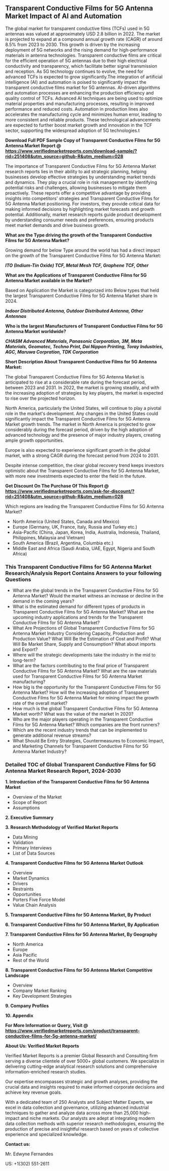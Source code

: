 <h2>Transparent Conductive Films for 5G Antenna Market Impact of AI and Automation</h2>The global market for transparent conductive films (TCFs) used in 5G antennas was valued at approximately USD 2.8 billion in 2022. The market is projected to expand at a compound annual growth rate (CAGR) of around 8.5% from 2023 to 2030. This growth is driven by the increasing deployment of 5G networks and the rising demand for high-performance materials in antenna technologies. Transparent conductive films are critical for the efficient operation of 5G antennas due to their high electrical conductivity and transparency, which facilitate better signal transmission and reception. As 5G technology continues to evolve, the need for advanced TCFs is expected to grow significantly.The integration of artificial intelligence (AI) and automation is poised to significantly impact the transparent conductive films market for 5G antennas. AI-driven algorithms and automation processes are enhancing the production efficiency and quality control of TCFs. Advanced AI techniques are being used to optimize material properties and manufacturing processes, resulting in improved performance and reduced costs. Automation in production lines also accelerates the manufacturing cycle and minimizes human error, leading to more consistent and reliable products. These technological advancements are expected to further boost market growth and innovation in the TCF sector, supporting the widespread adoption of 5G technologies.t</p><p id="" class=""><strong>Download Full PDF Sample Copy of Transparent Conductive Films for 5G Antenna Market Report @ <a href="https://www.verifiedmarketreports.com/download-sample/?rid=251408&utm_source=github-R&utm_medium=028" target="_blank">https://www.verifiedmarketreports.com/download-sample/?rid=251408&utm_source=github-R&utm_medium=028</a></strong></p><p>The importance of&nbsp;Transparent Conductive Films for 5G Antenna Market research reports lies in their ability to aid strategic planning, helping businesses develop effective strategies by understanding market trends and dynamics. They play a crucial role in risk management by identifying potential risks and challenges, allowing businesses to mitigate them proactively. These reports offer a competitive advantage by providing insights into competitors' strategies and Transparent Conductive Films for 5G Antenna Market positioning. For investors, they provide critical data for making informed decisions by highlighting market forecasts and growth potential. Additionally, market research reports guide product development by understanding consumer needs and preferences, ensuring products meet market demands and drive business growth.</p><p><strong>What are the&nbsp;Type driving the growth of the Transparent Conductive Films for 5G Antenna Market?</strong></p><p id="" class="">Growing demand for below Type around the world has had a direct impact on the growth of the Transparent Conductive Films for 5G Antenna Market:</p><em><strong>ITO (Indium-Tin Oxide) TCF, Metal Mesh TCF, Graphene TCF, Other</strong></em></p><strong>What are the&nbsp;Applications&nbsp;of Transparent Conductive Films for 5G Antenna Market available in the Market?</strong></p><p id="" class="">Based on Application the Market is categorized into Below types that held the largest Transparent Conductive Films for 5G Antenna Market share In 2024.</p><em><strong>Indoor Distributed Antenna, Outdoor Distributed Antenna, Other Antennas</strong></em></p><strong>Who is the largest Manufacturers of Transparent Conductive Films for 5G Antenna Market worldwide?</strong></p><p><em><strong>CHASM Advanced Materials, Panasonic Corporation, 3M, Meta Materials, Geomatec, Techno Print, Dai Nippon Printing, Toray Industries, AGC, Maruwa Corpration, TDK Corporation</strong></em></p><p id="" class=""><strong>Short Description About Transparent Conductive Films for 5G Antenna Market:</strong></p><p>The global Transparent Conductive Films for 5G Antenna Market is anticipated to rise at a considerable rate during the forecast period, between 2023 and 2031. In 2022, the market is growing steadily, and with the increasing adoption of strategies by key players, the market is expected to rise over the projected horizon.</p><p>North America, particularly the United States, will continue to play a pivotal role in the market's development. Any changes in the United States could significantly impact the Transparent Conductive Films for 5G Antenna Market growth trends. The market in North America is projected to grow considerably during the forecast period, driven by the high adoption of advanced technology and the presence of major industry players, creating ample growth opportunities.</p><p>Europe is also expected to experience significant growth in the global market, with a strong CAGR during the forecast period from 2024 to 2031.</p><p>Despite intense competition, the clear global recovery trend keeps investors optimistic about the Transparent Conductive Films for 5G Antenna Market, with more new investments expected to enter the field in the future.</p><p id="" class=""><strong>Get Discount On The Purchase Of This Report @ <a href="https://www.verifiedmarketreports.com/ask-for-discount/?rid=251408&utm_source=github-R&utm_medium=028" target="_blank">https://www.verifiedmarketreports.com/ask-for-discount/?rid=251408&utm_source=github-R&utm_medium=028</a></strong></p>Which regions are leading the Transparent Conductive Films for 5G Antenna Market?</p><ul><li>North America (United States, Canada and Mexico)</li><li>Europe (Germany, UK, France, Italy, Russia and Turkey etc.)</li><li>Asia-Pacific (China, Japan, Korea, India, Australia, Indonesia, Thailand, Philippines, Malaysia and Vietnam)</li><li>South America (Brazil, Argentina, Columbia etc.)</li><li>Middle East and Africa (Saudi Arabia, UAE, Egypt, Nigeria and South Africa)</li></ul><h3 id="" class="">This Transparent Conductive Films for 5G Antenna Market Research/Analysis Report Contains Answers to your following Questions</h3><ul><li>What are the global trends in the Transparent Conductive Films for 5G Antenna Market? Would the market witness an increase or decline in the demand in the coming years?</li><li>What is the estimated demand for different types of products in Transparent Conductive Films for 5G Antenna Market? What are the upcoming industry applications and trends for the Transparent Conductive Films for 5G Antenna Market?</li><li>What Are Projections of Global Transparent Conductive Films for 5G Antenna Market Industry Considering Capacity, Production and Production Value? What Will Be the Estimation of Cost and Profit? What Will Be Market Share, Supply and Consumption? What about imports and Export?</li><li>Where will the strategic developments take the industry in the mid to long-term?</li><li>What are the factors contributing to the final price of Transparent Conductive Films for 5G Antenna Market? What are the raw materials used for Transparent Conductive Films for 5G Antenna Market manufacturing?</li><li>How big is the opportunity for the Transparent Conductive Films for 5G Antenna Market? How will the increasing adoption of Transparent Conductive Films for 5G Antenna Market for mining impact the growth rate of the overall market?</li><li>How much is the global Transparent Conductive Films for 5G Antenna Market worth? What was the value of the market In 2020?</li><li>Who are the major players operating in the Transparent Conductive Films for 5G Antenna Market? Which companies are the front runners?</li><li>Which are the recent industry trends that can be implemented to generate additional revenue streams?</li><li>What Should Be Entry Strategies, Countermeasures to Economic Impact, and Marketing Channels for Transparent Conductive Films for 5G Antenna Market Industry?</li></ul><h3 id="" class="">Detailed TOC of Global Transparent Conductive Films for 5G Antenna Market Research Report, 2024-2030</h3><p id="" class=""><strong>1. Introduction of the Transparent Conductive Films for 5G Antenna Market</strong></p><ul><li>Overview of the Market</li><li>Scope of Report</li><li>Assumptions</li></ul><p id="" class=""><strong>2. Executive Summary</strong></p><p id="" class=""><strong>3. Research Methodology of Verified Market Reports</strong></p><ul><li>Data Mining</li><li>Validation</li><li>Primary Interviews</li><li>List of Data Sources</li></ul><p id="" class=""><strong>4. Transparent Conductive Films for 5G Antenna Market Outlook</strong></p><ul><li>Overview</li><li>Market Dynamics</li><li>Drivers</li><li>Restraints</li><li>Opportunities</li><li>Porters Five Force Model</li><li>Value Chain Analysis</li></ul><p id="" class=""><strong>5. Transparent Conductive Films for 5G Antenna Market, By Product</strong></p><p id="" class=""><strong>6. Transparent Conductive Films for 5G Antenna Market, By Application</strong></p><p id="" class=""><strong>7. Transparent Conductive Films for 5G Antenna Market, By Geography</strong></p><ul><li>North America</li><li>Europe</li><li>Asia Pacific</li><li>Rest of the World</li></ul><p id="" class=""><strong>8. Transparent Conductive Films for 5G Antenna Market Competitive Landscape</strong></p><ul><li>Overview</li><li>Company Market Ranking</li><li>Key Development Strategies</li></ul><p id="" class=""><strong>9. Company Profiles</strong></p><p id="" class=""><strong>10. Appendix</strong></p><p id="" class=""><strong>For More Information or Query, Visit @ <a href="https://www.verifiedmarketreports.com/product/transparent-conductive-films-for-5g-antenna-market/" target="_blank">https://www.verifiedmarketreports.com/product/transparent-conductive-films-for-5g-antenna-market/</a></strong></p><p id="" class=""><strong>About Us: Verified Market Reports</strong></p><p id="" class="">Verified Market Reports is a premier Global Research and Consulting firm serving a diverse clientele of over 5000+ global customers. We specialize in delivering cutting-edge analytical research solutions and comprehensive information-enriched research studies.</p><p id="" class="">Our expertise encompasses strategic and growth analyses, providing the crucial data and insights required to make informed corporate decisions and achieve key revenue goals.</p><p id="" class="">With a dedicated team of 250 Analysts and Subject Matter Experts, we excel in data collection and governance, utilizing advanced industrial techniques to gather and analyze data across more than 25,000 high-impact and niche markets. Our analysts are adept at integrating modern data collection methods with superior research methodologies, ensuring the production of precise and insightful research based on years of collective experience and specialized knowledge.</p><p id="" class=""><strong>Contact us:</strong></p><p id="" class="">Mr. Edwyne Fernandes</p><p id="" class="">US: +1(302) 551-2611</p>